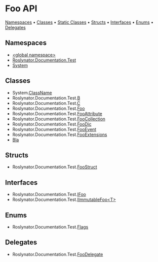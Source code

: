 <a name="_top"></a>

# Foo API

[Namespaces](#namespaces) &#x2022; [Classes](#classes) &#x2022; [Static Classes](#static-classes) &#x2022; [Structs](#structs) &#x2022; [Interfaces](#interfaces) &#x2022; [Enums](#enums) &#x2022; [Delegates](#delegates)

## Namespaces

* [\<global namespace>](_Global/README.md#_top)
* [Roslynator.Documentation.Test](Roslynator/Documentation/Test/README.md#_top)
* [System](System/README.md#_top)

## Classes

* System\.[ClassName](System/ClassName/README.md#_top)
* Roslynator\.Documentation\.Test\.[B](Roslynator/Documentation/Test/B/README.md#_top)
* Roslynator\.Documentation\.Test\.[C](Roslynator/Documentation/Test/C/README.md#_top)
* Roslynator\.Documentation\.Test\.[Foo](Roslynator/Documentation/Test/Foo/README.md#_top)
* Roslynator\.Documentation\.Test\.[FooAttribute](Roslynator/Documentation/Test/FooAttribute/README.md#_top)
* Roslynator\.Documentation\.Test\.[FooCollection](Roslynator/Documentation/Test/FooCollection/README.md#_top)
* Roslynator\.Documentation\.Test\.[FooDic](Roslynator/Documentation/Test/FooDic-2/README.md#_top)
* Roslynator\.Documentation\.Test\.[FooEvent](Roslynator/Documentation/Test/FooEvent/README.md#_top)
* Roslynator\.Documentation\.Test\.[FooExtensions](Roslynator/Documentation/Test/FooExtensions/README.md#_top)
* [Bla](_Global/Bla/README.md#_top)

## Structs

* Roslynator\.Documentation\.Test\.[FooStruct](Roslynator/Documentation/Test/FooStruct/README.md#_top)

## Interfaces

* Roslynator\.Documentation\.Test\.[IFoo](Roslynator/Documentation/Test/IFoo/README.md#_top)
* Roslynator\.Documentation\.Test\.[IImmutableFoo\<T>](Roslynator/Documentation/Test/IImmutableFoo-1/README.md#_top)

## Enums

* Roslynator\.Documentation\.Test\.[Flags](Roslynator/Documentation/Test/Flags/README.md#_top)

## Delegates

* Roslynator\.Documentation\.Test\.[FooDelegate](Roslynator/Documentation/Test/FooDelegate/README.md#_top)
